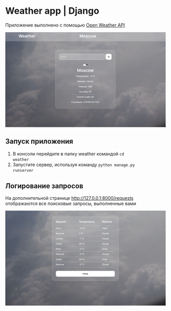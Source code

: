 # Weather app | Django
Приложение выполнено с помощью [Open Weather API](https://openweathermap.org/api)

![](images/weather.png)
## Запуск приложения
1. В консоли перейдите в папку weather командой <code>cd weather</code>
2. Запустите сервер, используя команду <code>python manage.py runserver</code>
## Логирование запросов
На дополнительной странице http://127.0.0.1:8000/requests отображаются все поисковые запросы, выполненные вами

![](images/requests.png)
